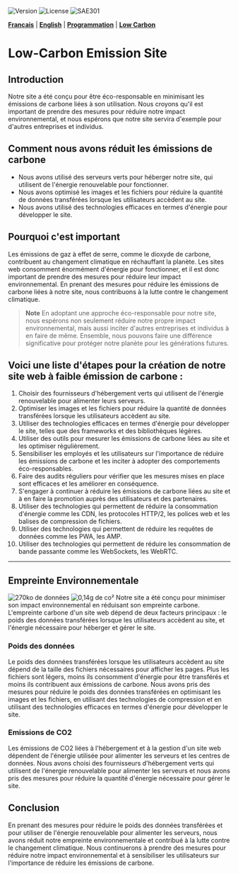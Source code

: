 ![Version](https://img.shields.io/badge/version-1.0.1-green.svg) 
![License](https://img.shields.io/badge/license-MIT-green.svg) 
![SAE301](https://img.shields.io/github/repo-size/M-U-C-K-A/SAE301)

[**Francais**](https://github.com/M-U-C-K-A/SAE301/blob/main/README.md) |
[**English**](https://github.com/M-U-C-K-A/SAE301/blob/main/README.en.md) |
[**Programmation**](https://github.com/M-U-C-K-A/SAE301/blob/main/DEV.md) |
[**Low Carbon**](https://github.com/M-U-C-K-A/SAE301/blob/main/Carbon.md)

# Low-Carbon Emission Site
## Introduction
Notre site a été conçu pour être éco-responsable en minimisant les émissions de carbone liées à son utilisation. Nous croyons qu'il est important de prendre des mesures pour réduire notre impact environnemental, et nous espérons que notre site servira d'exemple pour d'autres entreprises et individus.

## Comment nous avons réduit les émissions de carbone
- Nous avons utilisé des serveurs verts pour héberger notre site, qui utilisent de l'énergie renouvelable pour fonctionner.
- Nous avons optimisé les images et les fichiers pour réduire la quantité de données transférées lorsque les utilisateurs accèdent au site.
- Nous avons utilisé des technologies efficaces en termes d'énergie pour développer le site.

## Pourquoi c'est important
Les émissions de gaz à effet de serre, comme le dioxyde de carbone, contribuent au changement climatique en réchauffant la planète. Les sites web consomment énormément d'énergie pour fonctionner, et il est donc important de prendre des mesures pour réduire leur impact environnemental. En prenant des mesures pour réduire les émissions de carbone liées à notre site, nous contribuons à la lutte contre le changement climatique.

> **Note** En adoptant une approche éco-responsable pour notre site, nous espérons non seulement réduire notre propre impact environnemental, mais aussi inciter d'autres entreprises et individus à en faire de même. Ensemble, nous pouvons faire une différence significative pour protéger notre planète pour les générations futures.

## Voici une liste d'étapes pour la création de notre site web à faible émission de carbone :

1. Choisir des fournisseurs d'hébergement verts qui utilisent de l'énergie renouvelable pour alimenter leurs serveurs.
2. Optimiser les images et les fichiers pour réduire la quantité de données transférées lorsque les utilisateurs accèdent au site.
3. Utiliser des technologies efficaces en termes d'énergie pour développer le site, telles que des frameworks et des bibliothèques légères.
4. Utiliser des outils pour mesurer les émissions de carbone liées au site et les optimiser régulièrement.
5. Sensibiliser les employés et les utilisateurs sur l'importance de réduire les émissions de carbone et les inciter à adopter des comportements éco-responsables.
6. Faire des audits réguliers pour vérifier que les mesures mises en place sont efficaces et les améliorer en conséquence.
7. S'engager à continuer à réduire les émissions de carbone liées au site et à en faire la promotion auprès des utilisateurs et des partenaires.
8. Utiliser des technologies qui permettent de réduire la consommation d'énergie comme les CDN, les protocoles HTTP/2, les polices web et les balises de compression de fichiers.
9. Utiliser des technologies qui permettent de réduire les requêtes de données comme les PWA, les AMP.
10. Utiliser des technologies qui permettent de réduire les consommation de bande passante comme les WebSockets, les WebRTC.
------
## Empreinte Environnementale
![270ko de données](https://img.shields.io/badge/poid-270Ko-brightgreen?style=flat-square) 
![0,14g de co²](https://img.shields.io/badge/CO²-0%2C15g-brightgreen?style=flat-square)
Notre site a été conçu pour minimiser son impact environnemental en réduisant son empreinte carbone. L'empreinte carbone d'un site web dépend de deux facteurs principaux : le poids des données transférées lorsque les utilisateurs accèdent au site, et l'énergie nécessaire pour héberger et gérer le site.

### Poids des données
Le poids des données transférées lorsque les utilisateurs accèdent au site dépend de la taille des fichiers nécessaires pour afficher les pages. Plus les fichiers sont légers, moins ils consomment d'énergie pour être transférés et moins ils contribuent aux émissions de carbone. Nous avons pris des mesures pour réduire le poids des données transférées en optimisant les images et les fichiers, en utilisant des technologies de compression et en utilisant des technologies efficaces en termes d'énergie pour développer le site.

### Emissions de CO2
Les émissions de CO2 liées à l'hébergement et à la gestion d'un site web dépendent de l'énergie utilisée pour alimenter les serveurs et les centres de données. Nous avons choisi des fournisseurs d'hébergement verts qui utilisent de l'énergie renouvelable pour alimenter les serveurs et nous avons pris des mesures pour réduire la quantité d'énergie nécessaire pour gérer le site.

## Conclusion
En prenant des mesures pour réduire le poids des données transférées et pour utiliser de l'énergie renouvelable pour alimenter les serveurs, nous avons réduit notre empreinte environnementale et contribué à la lutte contre le changement climatique. Nous continuerons à prendre des mesures pour réduire notre impact environnemental et à sensibiliser les utilisateurs sur l'importance de réduire les émissions de carbone.




